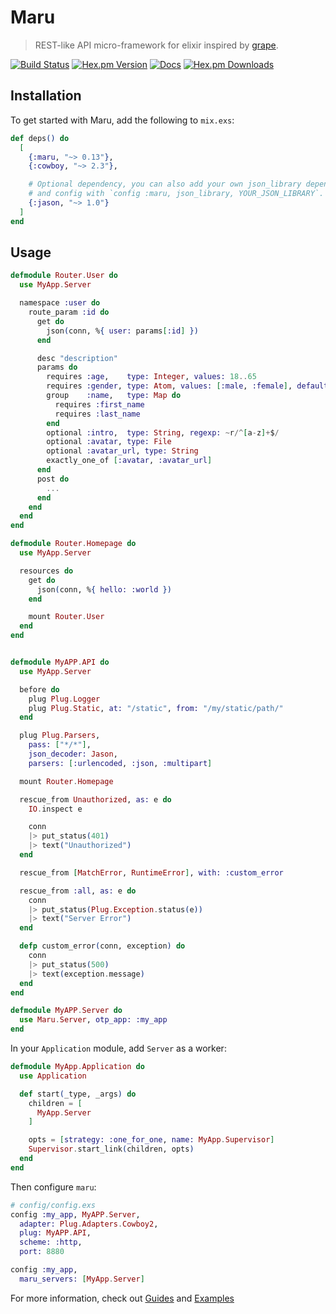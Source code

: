 # Maru

> REST-like API micro-framework for elixir inspired by [grape](https://github.com/ruby-grape/grape).

[![Build Status](https://img.shields.io/travis/elixir-maru/maru.svg?style=flat-square)](https://travis-ci.org/elixir-maru/maru)
[![Hex.pm Version](https://img.shields.io/hexpm/v/maru.svg?style=flat-square)](https://hex.pm/packages/maru)
[![Docs](https://inch-ci.org/github/elixir-maru/maru.svg?branch=master&style=flat-square)](https://inch-ci.org/github/elixir-maru/maru)
[![Hex.pm Downloads](https://img.shields.io/hexpm/dt/maru.svg?style=flat-square)](https://hex.pm/packages/maru)

## Installation

To get started with Maru, add the following to `mix.exs`:

```elixir
def deps() do
  [
    {:maru, "~> 0.13"},
    {:cowboy, "~> 2.3"},

    # Optional dependency, you can also add your own json_library dependency
    # and config with `config :maru, json_library, YOUR_JSON_LIBRARY`.
    {:jason, "~> 1.0"}
  ]
end
```

## Usage

```elixir
defmodule Router.User do
  use MyApp.Server

  namespace :user do
    route_param :id do
      get do
        json(conn, %{ user: params[:id] })
      end

      desc "description"
      params do
        requires :age,    type: Integer, values: 18..65
        requires :gender, type: Atom, values: [:male, :female], default: :female
        group    :name,   type: Map do
          requires :first_name
          requires :last_name
        end
        optional :intro,  type: String, regexp: ~r/^[a-z]+$/
        optional :avatar, type: File
        optional :avatar_url, type: String
        exactly_one_of [:avatar, :avatar_url]
      end
      post do
        ...
      end
    end
  end
end

defmodule Router.Homepage do
  use MyApp.Server

  resources do
    get do
      json(conn, %{ hello: :world })
    end

    mount Router.User
  end
end


defmodule MyAPP.API do
  use MyApp.Server

  before do
    plug Plug.Logger
    plug Plug.Static, at: "/static", from: "/my/static/path/"
  end

  plug Plug.Parsers,
    pass: ["*/*"],
    json_decoder: Jason,
    parsers: [:urlencoded, :json, :multipart]

  mount Router.Homepage

  rescue_from Unauthorized, as: e do
    IO.inspect e

    conn
    |> put_status(401)
    |> text("Unauthorized")
  end

  rescue_from [MatchError, RuntimeError], with: :custom_error

  rescue_from :all, as: e do
    conn
    |> put_status(Plug.Exception.status(e))
    |> text("Server Error")
  end

  defp custom_error(conn, exception) do
    conn
    |> put_status(500)
    |> text(exception.message)
  end
end

defmodule MyAPP.Server do
  use Maru.Server, otp_app: :my_app
end
```

In your `Application` module, add `Server` as a worker:

```elixir
defmodule MyApp.Application do
  use Application

  def start(_type, _args) do
    children = [
      MyApp.Server
    ]

    opts = [strategy: :one_for_one, name: MyApp.Supervisor]
    Supervisor.start_link(children, opts)
  end
end
```

Then configure `maru`:

```elixir
# config/config.exs
config :my_app, MyAPP.Server,
  adapter: Plug.Adapters.Cowboy2,
  plug: MyAPP.API,
  scheme: :http,
  port: 8880

config :my_app,
  maru_servers: [MyApp.Server]
```

For more information, check out  [Guides](https://maru.readme.io) and [Examples](https://github.com/elixir-maru/maru_examples)
